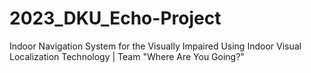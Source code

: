 # 2023_DKU_Echo-Project
Indoor Navigation System for the Visually Impaired Using Indoor Visual Localization Technology | Team "Where Are You Going?"
